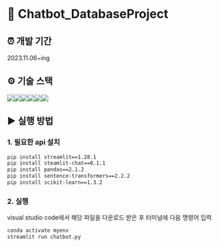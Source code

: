 # 🤖 Chatbot_DatabaseProject

## ⏰ 개발 기간
2023.11.06~ing

## ⚙ 기술 스택
<img src="https://img.shields.io/badge/Python-3776AB?style=for-the-badge&logo=Python&logoColor=white"><img src="https://img.shields.io/badge/Stramlit-FF4B4B?style=for-the-badge&logo=Streamlit&logoColor=white"><img src="https://img.shields.io/badge/Stramlit_chat-FF4B4B?style=for-the-badge&logo=Streamlit_chat&logoColor=white"><img src="https://img.shields.io/badge/pandas-150458?style=for-the-badge&logo=pandas&logoColor=white"><img src="https://img.shields.io/badge/sentence_transformers-04ACE6?style=for-the-badge&logo=sentence_transfromers&logoColor=white"><img src="https://img.shields.io/badge/scikitlearn-F7931E?style=for-the-badge&logo=scikitlearn&logoColor=white">

## ▶️ 실행 방법
### 1. 필요한 api 설치
```bash
pip install streamlit==1.28.1
pip install steamlit-chat==0.1.1
pip install pandas==2.1.2
pip install sentence-transformers==2.2.2
pip install scikit-learn==1.3.2
```

### 2. 실행
visual studio code에서 해당 파일을 다운로드 받은 후 터미널에 다음 명령어 입력
```bash
conda activate myenv
streamlit run chatbot.py
```

